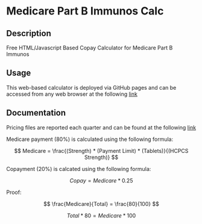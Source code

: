 # Medicare Part B Immunos Calc
## Description
Free HTML/Javascript Based Copay Calculator for Medicare Part B Immunos

## Usage
This web-based calculator is deployed via GitHub pages and can be accessed from any web browser at the following [link](https://eszopicoder.github.io/MedBCalc/)

## Documentation
Pricing files are reported each quarter and can be found at the following [link](https://www.cms.gov/medicare/payment/part-b-drugs/asp-pricing-files)

Medicare payment (80%) is calculated using the following formula:

$$ Medicare = \frac{(Strength) * (Payment Limit) * (Tablets)}{(HCPCS Strength)}  $$

Copayment (20%) is calcated using the following formula:

$$ Copay = Medicare * 0.25 $$

Proof:

$$ \frac{Medicare}{Total} = \frac{80}{100}  $$

$$ Total * 80 = Medicare * 100 $$

